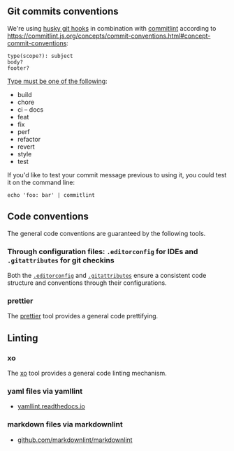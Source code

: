 ## Git commits conventions

We're using [husky git hooks](https://www.npmjs.com/husky) in combination with [commitlint](https://www.npmjs.com/package/@commitlint/cli) according to <https://commitlint.js.org/concepts/commit-conventions.html#concept-commit-conventions>:

```text
type(scope?): subject
body?
footer?
```

[Type must be one of the following](https://commitlint.js.org/reference/rules.html#type-enum):

- build
- chore
- ci
– docs
- feat
- fix
- perf
- refactor
- revert
- style
- test

If you'd like to test your commit message previous to using it, you could test it on the command line:

```shell
echo 'foo: bar' | commitlint
```

## Code conventions

The general code conventions are guaranteed by the following tools.

### Through configuration files: `.editorconfig` for IDEs and `.gitattributes` for git checkins

Both the [`.editorconfig`](https://editorconfig.org/) and [`.gitattributes`](https://dev.to/deadlybyte/please-add-gitattributes-to-your-git-repository-1jld) ensure a consistent code structure and conventions through their configurations.

### prettier

The [prettier](https://github.com/db-ui/core/blob/main/docs/adr/code_style_formatter-prettier.adoc) tool provides a general code prettifying.

## Linting

### xo

The [xo](https://github.com/db-ui/core/blob/main/docs/adr/linting-xo.adoc) tool provides a general code linting mechanism.

### yaml files via yamllint

- [yamllint.readthedocs.io](https://yamllint.readthedocs.io/)

### markdown files via markdownlint

- [github.com/markdownlint/markdownlint](https://github.com/markdownlint/markdownlint/)
